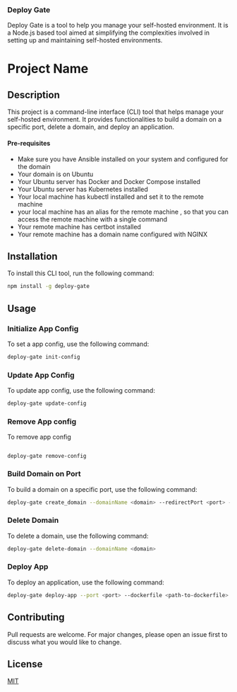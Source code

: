 ### Deploy Gate

Deploy Gate is a tool to help you manage your self-hosted environment. 
It is a Node.js based tool aimed at simplifying the complexities involved in setting up and maintaining self-hosted environments.




# Project Name

## Description

This project is a command-line interface (CLI) tool that helps manage your self-hosted environment. It provides functionalities to build a domain on a specific port, delete a domain, and deploy an application.


#### Pre-requisites
- Make sure you have Ansible installed on your system and configured for the domain
- Your domain is on Ubuntu
- Your Ubuntu server has Docker and Docker Compose installed
- Your Ubuntu server has Kubernetes installed
- Your local machine has kubectl installed and set it to the remote machine
- your local machine has an alias for the remote machine , so that you can access the remote machine with a single command
- Your remote machine has certbot installed
- Your remote machine has a domain name configured with NGINX




## Installation

To install this CLI tool, run the following command:

```bash
npm install -g deploy-gate
```

## Usage

### Initialize App Config

To set a app config, use the following command:

```bash
deploy-gate init-config 
```


### Update App Config

To update app config, use the following command:

```bash
deploy-gate update-config 
```


### Remove App config
To remove app config
```shell

deploy-gate remove-config 

```


### Build Domain on Port

To build a domain on a specific port, use the following command:

```bash
deploy-gate create_domain --domainName <domain> --redirectPort <port> --enableSSL <true/false>
```

### Delete Domain

To delete a domain, use the following command:

```bash
deploy-gate delete-domain --domainName <domain>
```

### Deploy App

To deploy an application, use the following command:

```bash
deploy-gate deploy-app --port <port> --dockerfile <path-to-dockerfile> --env <path-to-env-file>
```

## Contributing

Pull requests are welcome. For major changes, please open an issue first to discuss what you would like to change.

## License

[MIT](https://choosealicense.com/licenses/mit/)